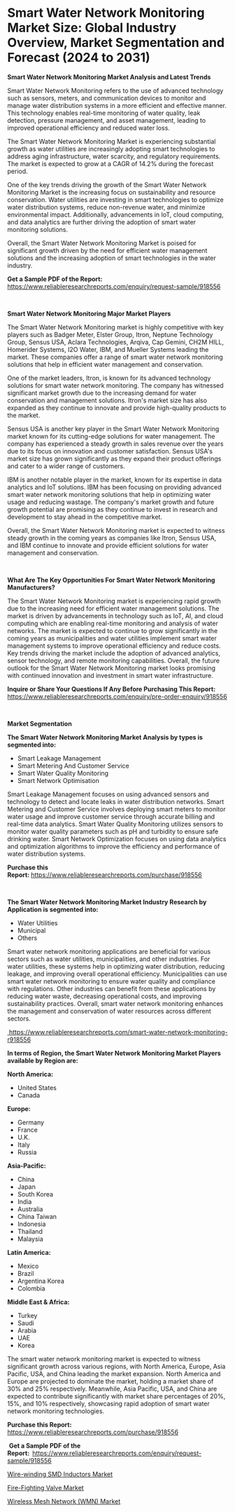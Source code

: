 <p><h1>Smart Water Network Monitoring Market Size: Global Industry Overview, Market Segmentation and Forecast (2024 to 2031)</h1></p><p><strong>Smart Water Network Monitoring Market Analysis and Latest Trends</strong></p>
<p><p>Smart Water Network Monitoring refers to the use of advanced technology such as sensors, meters, and communication devices to monitor and manage water distribution systems in a more efficient and effective manner. This technology enables real-time monitoring of water quality, leak detection, pressure management, and asset management, leading to improved operational efficiency and reduced water loss.</p><p>The Smart Water Network Monitoring Market is experiencing substantial growth as water utilities are increasingly adopting smart technologies to address aging infrastructure, water scarcity, and regulatory requirements. The market is expected to grow at a CAGR of 14.2% during the forecast period.</p><p>One of the key trends driving the growth of the Smart Water Network Monitoring Market is the increasing focus on sustainability and resource conservation. Water utilities are investing in smart technologies to optimize water distribution systems, reduce non-revenue water, and minimize environmental impact. Additionally, advancements in IoT, cloud computing, and data analytics are further driving the adoption of smart water monitoring solutions.</p><p>Overall, the Smart Water Network Monitoring Market is poised for significant growth driven by the need for efficient water management solutions and the increasing adoption of smart technologies in the water industry.</p></p>
<p><strong>Get a Sample PDF of the Report:&nbsp;</strong> <a href="https://www.reliableresearchreports.com/enquiry/request-sample/918556">https://www.reliableresearchreports.com/enquiry/request-sample/918556</a></p>
<p>&nbsp;</p>
<p><strong>Smart Water Network Monitoring Major Market Players</strong></p>
<p><p>The Smart Water Network Monitoring market is highly competitive with key players such as Badger Meter, Elster Group, Itron, Neptune Technology Group, Sensus USA, Aclara Technologies, Arqiva, Cap Gemini, CH2M HILL, Homerider Systems, I2O Water, IBM, and Mueller Systems leading the market. These companies offer a range of smart water network monitoring solutions that help in efficient water management and conservation.</p><p>One of the market leaders, Itron, is known for its advanced technology solutions for smart water network monitoring. The company has witnessed significant market growth due to the increasing demand for water conservation and management solutions. Itron's market size has also expanded as they continue to innovate and provide high-quality products to the market.</p><p>Sensus USA is another key player in the Smart Water Network Monitoring market known for its cutting-edge solutions for water management. The company has experienced a steady growth in sales revenue over the years due to its focus on innovation and customer satisfaction. Sensus USA's market size has grown significantly as they expand their product offerings and cater to a wider range of customers.</p><p>IBM is another notable player in the market, known for its expertise in data analytics and IoT solutions. IBM has been focusing on providing advanced smart water network monitoring solutions that help in optimizing water usage and reducing wastage. The company's market growth and future growth potential are promising as they continue to invest in research and development to stay ahead in the competitive market.</p><p>Overall, the Smart Water Network Monitoring market is expected to witness steady growth in the coming years as companies like Itron, Sensus USA, and IBM continue to innovate and provide efficient solutions for water management and conservation.</p></p>
<p>&nbsp;</p>
<p><strong>What Are The Key Opportunities For Smart Water Network Monitoring Manufacturers?</strong></p>
<p><p>The Smart Water Network Monitoring market is experiencing rapid growth due to the increasing need for efficient water management solutions. The market is driven by advancements in technology such as IoT, AI, and cloud computing which are enabling real-time monitoring and analysis of water networks. The market is expected to continue to grow significantly in the coming years as municipalities and water utilities implement smart water management systems to improve operational efficiency and reduce costs. Key trends driving the market include the adoption of advanced analytics, sensor technology, and remote monitoring capabilities. Overall, the future outlook for the Smart Water Network Monitoring market looks promising with continued innovation and investment in smart water infrastructure.</p></p>
<p><strong>Inquire or Share Your Questions If Any Before Purchasing This Report:</strong> <a href="https://www.reliableresearchreports.com/enquiry/pre-order-enquiry/918556">https://www.reliableresearchreports.com/enquiry/pre-order-enquiry/918556</a></p>
<p>&nbsp;</p>
<p><strong>Market Segmentation</strong></p>
<p><strong>The Smart Water Network Monitoring Market Analysis by types is segmented into:</strong></p>
<p><ul><li>Smart Leakage Management</li><li>Smart Metering And Customer Service</li><li>Smart Water Quality Monitoring</li><li>Smart Network Optimisation</li></ul></p>
<p><p>Smart Leakage Management focuses on using advanced sensors and technology to detect and locate leaks in water distribution networks. Smart Metering and Customer Service involves deploying smart meters to monitor water usage and improve customer service through accurate billing and real-time data analytics. Smart Water Quality Monitoring utilizes sensors to monitor water quality parameters such as pH and turbidity to ensure safe drinking water. Smart Network Optimization focuses on using data analytics and optimization algorithms to improve the efficiency and performance of water distribution systems.</p></p>
<p><strong>Purchase this Report:&nbsp;</strong><a href="https://www.reliableresearchreports.com/purchase/918556">https://www.reliableresearchreports.com/purchase/918556</a></p>
<p>&nbsp;</p>
<p><strong>The Smart Water Network Monitoring Market Industry Research by Application is segmented into:</strong></p>
<p><ul><li>Water Utilities</li><li>Municipal</li><li>Others</li></ul></p>
<p><p>Smart water network monitoring applications are beneficial for various sectors such as water utilities, municipalities, and other industries. For water utilities, these systems help in optimizing water distribution, reducing leakage, and improving overall operational efficiency. Municipalities can use smart water network monitoring to ensure water quality and compliance with regulations. Other industries can benefit from these applications by reducing water waste, decreasing operational costs, and improving sustainability practices. Overall, smart water network monitoring enhances the management and conservation of water resources across different sectors.</p></p>
<p><a href="https://www.reliableresearchreports.com/smart-water-network-monitoring-r918556">&nbsp;https://www.reliableresearchreports.com/smart-water-network-monitoring-r918556</a></p>
<p><strong>In terms of Region, the Smart Water Network Monitoring Market Players available by Region are:</strong></p>
<p>
    <p> <strong> North America: </strong>
        <ul>
            <li>United States</li>
            <li>Canada</li>
        </ul>
        </p> 
    <p> <strong> Europe: </strong>
        <ul>
            <li>Germany</li>
            <li>France</li>
            <li>U.K.</li>
            <li>Italy</li>
            <li>Russia</li>
        </ul>
        </p> 
    <p> <strong> Asia-Pacific: </strong>
        <ul>
            <li>China</li>
            <li>Japan</li>
            <li>South Korea</li>
            <li>India</li>
            <li>Australia</li>
            <li>China Taiwan</li>
            <li>Indonesia</li>
            <li>Thailand</li>
            <li>Malaysia</li>
        </ul>
        </p> 
    <p> <strong> Latin America: </strong>
        <ul>
            <li>Mexico</li>
            <li>Brazil</li>
            <li>Argentina Korea</li>
            <li>Colombia</li>
        </ul>
        </p> 
    <p> <strong> Middle East & Africa: </strong>
        <ul>
            <li>Turkey</li>
            <li>Saudi</li>
            <li>Arabia</li>
            <li>UAE</li>
            <li>Korea</li>
        </ul>
    </p>
    </p>
<p><p>The smart water network monitoring market is expected to witness significant growth across various regions, with North America, Europe, Asia Pacific, USA, and China leading the market expansion. North America and Europe are projected to dominate the market, holding a market share of 30% and 25% respectively. Meanwhile, Asia Pacific, USA, and China are expected to contribute significantly with market share percentages of 20%, 15%, and 10% respectively, showcasing rapid adoption of smart water network monitoring technologies.</p></p>
<p><strong>Purchase this Report: </strong><a href="https://www.reliableresearchreports.com/purchase/918556">https://www.reliableresearchreports.com/purchase/918556</a></p>
<p>&nbsp;<strong>Get a Sample PDF of the Report:&nbsp;&nbsp;</strong><a href="https://www.reliableresearchreports.com/enquiry/request-sample/918556">https://www.reliableresearchreports.com/enquiry/request-sample/918556</a></p>
<p><strong></strong></p>
<p><p><a href="https://www.linkedin.com/pulse/insights-wire-winding-smd-inductors-market-size-analysing-mewhf">Wire-winding SMD Inductors Market</a></p><p><a href="https://www.linkedin.com/pulse/global-fire-fighting-valve-market-size-trends-insights-projections-km1nf">Fire-Fighting Valve Market</a></p><p><a href="https://www.linkedin.com/pulse/global-wireless-mesh-network-wmn-market-types-applications-arvoe">Wireless Mesh Network (WMN) Market</a></p></p>